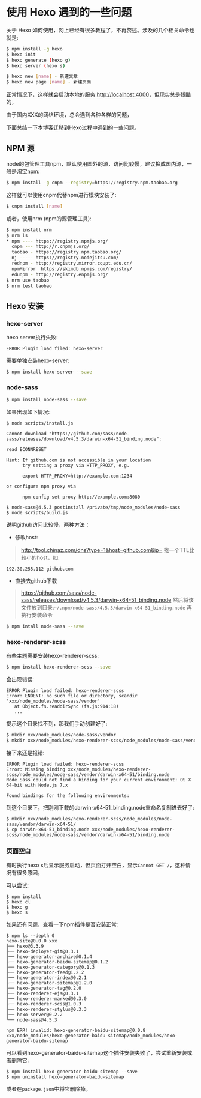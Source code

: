 # 使用 Hexo 遇到的一些问题


关于 Hexo 如何使用，网上已经有很多教程了，不再赘述。涉及的几个相关命令也就是:

``` bash
$ npm install -g hexo
$ hexo init
$ hexo generate (hexo g)
$ hexo server (hexo s)

$ hexo new [name] - 新建文章
$ hexo new page [name] - 新建页面
```

<!--more-->

正常情况下，这样就会启动本地的服务:[http://localhost:4000](http://localhost:4000)，但现实总是残酷的，

由于国内XXX的网络环境，总会遇到各种各样的问题，

下面总结一下本博客迁移到Hexo过程中遇到的一些问题。

## NPM 源

node的包管理工具npm，默认使用国外的源，访问比较慢，建议换成国内源，一般是[淘宝npm](https://npm.taobao.org):
``` bash
$ npm install -g cnpm --registry=https://registry.npm.taobao.org
```
这样就可以使用cnpm代替npm进行模块安装了:
``` bash
$ cnpm install [name]
```
或者，使用nrm (npm的源管理工具):
``` bash
$ npm install nrm
$ nrm ls
* npm ---- https://registry.npmjs.org/
  cnpm --- http://r.cnpmjs.org/
  taobao - https://registry.npm.taobao.org/
  nj ----- https://registry.nodejitsu.com/
  rednpm - http://registry.mirror.cqupt.edu.cn/
  npmMirror  https://skimdb.npmjs.com/registry/
  edunpm - http://registry.enpmjs.org/
$ nrm use taobao
$ nrm test taobao
```

## Hexo 安装

### **hexo-server**
hexo server执行失败:
```
ERROR Plugin load filed: hexo-server
```
需要单独安装hexo-server:
``` bash
$ npm install hexo-server --save
```

### **node-sass**
``` bash
$ npm install node-sass --save
```
如果出现如下情况:
```
$ node scripts/install.js

Cannot download "https://github.com/sass/node-sass/releases/download/v4.5.3/darwin-x64-51_binding.node": 

read ECONNRESET

Hint: If github.com is not accessible in your location
      try setting a proxy via HTTP_PROXY, e.g. 

      export HTTP_PROXY=http://example.com:1234

or configure npm proxy via

      npm config set proxy http://example.com:8080

$ node-sass@4.5.3 postinstall /private/tmp/node_modules/node-sass
$ node scripts/build.js
```
说明github访问比较慢，两种方法：
* 修改host:
> http://tool.chinaz.com/dns?type=1&host=github.com&ip=
找一个TTL比较小的host，如:
```
192.30.255.112 github.com
```
* 直接去github下载
> https://github.com/sass/node-sass/releases/download/v4.5.3/darwin-x64-51_binding.node
然后将该文件放到目录:`~/.npm/node-sass/4.5.3/darwin-x64-51_binding.node`
再执行安装命令
``` bash
$ npm intall node-sass --save
```

### **hexo-renderer-scss**
有些主题需要安装hexo-renderer-scss:
``` bash
$ npm install hexo-renderer-scss --save
```
会出现错误:
```
ERROR Plugin load failed: hexo-renderer-scss
Error: ENOENT: no such file or directory, scandir 'xxx/node_modules/node-sass/vendor'
   at Object.fs.readdirSync (fs.js:914:18)
   ...
```
提示这个目录找不到，那我们手动创建好了:
``` bash
$ mkdir xxx/node_modules/node-sass/vendor
$ mkdir xxx/node_modules/hexo-renderer-scss/node_modules/node-sass/vendor
```
接下来还是报错:
```
ERROR Plugin load failed: hexo-renderer-scss
Error: Missing binding xxx/node_modules/hexo-renderer-scss/node_modules/node-sass/vendor/darwin-x64-51/binding.node
Node Sass could not find a binding for your current environment: OS X 64-bit with Node.js 7.x

Found bindings for the following environments:
```
到这个目录下，把刚刚下载的darwin-x64-51_binding.node重命名复制进去好了:
```
$ mkdir xxx/node_modules/hexo-renderer-scss/node_modules/node-sass/vendor/darwin-x64-51/
$ cp darwin-x64-51_binding.node xxx/node_modules/hexo-renderer-scss/node_modules/node-sass/vendor/darwin-x64-51/binding.node
```

### **页面空白**
有时执行hexo s后显示服务启动，但页面打开空白，显示`Cannot GET /`，这种情况有很多原因，

可以尝试:
```
$ npm install
$ hexo cl
$ hexo g
$ hexo s
```
如果还有问题，查看一下npm插件是否安装正常:
```
$ npm ls --depth 0
hexo-site@0.0.0 xxx
├── hexo@3.3.9
├── hexo-deployer-git@0.3.1
├── hexo-generator-archive@0.1.4
├── hexo-generator-baidu-sitemap@0.1.2
├── hexo-generator-category@0.1.3
├── hexo-generator-feed@1.2.2
├── hexo-generator-index@0.2.1
├── hexo-generator-sitemap@1.2.0
├── hexo-generator-tag@0.2.0
├── hexo-renderer-ejs@0.3.1
├── hexo-renderer-marked@0.3.0
├── hexo-renderer-scss@1.0.3
├── hexo-renderer-stylus@0.3.3
├── hexo-server@0.2.2
└── node-sass@4.5.3

npm ERR! invalid: hexo-generator-baidu-sitemap@0.0.8 xxx/node_modules/hexo-generator-baidu-sitemap/node_modules/hexo-generator-baidu-sitemap
```
可以看到hexo-generator-baidu-sitemap这个插件安装失败了，尝试重新安装或者删除它:
```
$ npm install hexo-generator-baidu-sitemap --save
$ npm uninstall hexo-generator-baidu-sitemap
```
或者在`package.json`中将它删除掉。
